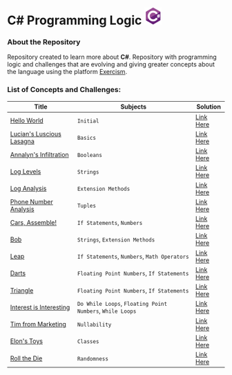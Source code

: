 # C# Programming Logic <img src="https://raw.githubusercontent.com/devicons/devicon/master/icons/csharp/csharp-original.svg" alt="csharp" width="40" height="40"/>

### About the Repository

Repository created to learn more about **C#**. Repository with programming logic and challenges that are evolving and
giving greater concepts about the language using the platform [Exercism](https://exercism.org/).

### List of Concepts and Challenges:

| Title                                                 | Subjects                                                   | Solution                                                        | 
|-------------------------------------------------------|------------------------------------------------------------|-----------------------------------------------------------------|
| [Hello World](hello-world)                            | `Initial`                                                  | [Link Here](hello-world/HelloWorld.cs)                          |
| [Lucian's Luscious Lasagna](lucians-luscious-lasagna) | `Basics`                                                   | [Link Here](lucians-luscious-lasagna/LuciansLusciousLasagna.cs) |
| [Annalyn's Infiltration](annalyns-infiltration)       | `Booleans`                                                 | [Link Here](annalyns-infiltration/AnnalynsInfiltration.cs)      |
| [Log Levels](log-levels)                              | `Strings`                                                  | [Link Here](log-levels/LogLevels.cs)                            |
| [Log Analysis](log-analysis)                          | `Extension Methods`                                        | [Link Here](log-analysis/LogAnalysis.cs)                        |
| [Phone Number Analysis](phone-number-analysis)        | `Tuples`                                                   | [Link Here](phone-number-analysis/PhoneNumberAnalysis.cs)       |
| [Cars, Assemble!](cars-assemble)                      | `If Statements`, `Numbers`                                 | [Link Here](cars-assemble/CarsAssemble.cs)                      |
| [Bob](bob)                                            | `Strings`, `Extension Methods`                             | [Link Here](bob/Bob.cs)                                         |
| [Leap](leap)                                          | `If Statements`, `Numbers`,  `Math Operators`              | [Link Here](leap/Leap.cs)                                       |
| [Darts](darts)                                        | `Floating Point Numbers`, `If Statements`                  | [Link Here](darts/Darts.cs)                                     |
| [Triangle](triangle)                                  | `Floating Point Numbers`, `If Statements`                  | [Link Here](triangle/Triangle.cs)                               |
| [Interest is Interesting](interest-is-interesting)    | `Do While Loops`, `Floating Point Numbers`,  `While Loops` | [Link Here](interest-is-interesting/InterestIsInteresting.cs)   |
| [Tim from Marketing](tim-from-marketing)              | `Nullability`                                              | [Link Here](tim-from-marketing/TimFromMarketing.cs)             |
| [Elon's Toys](elons-toys)                             | `Classes`                                                  | [Link Here](elons-toys/ElonsToys.cs)                            |
| [Roll the Die](roll-the-die)                          | `Randomness`                                                  | [Link Here](roll-the-die/RollTheDie.cs)                         |